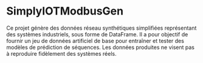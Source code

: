 # SimplyIOTModbusGen
Ce projet génère des données réseau synthétiques simplifiées représentant des systèmes industriels, sous forme de DataFrame. Il a pour objectif de fournir un jeu de données artificiel de base pour entraîner et tester des modèles de prédiction de séquences. Les données produites ne visent pas à reproduire fidèlement des systèmes réels.
